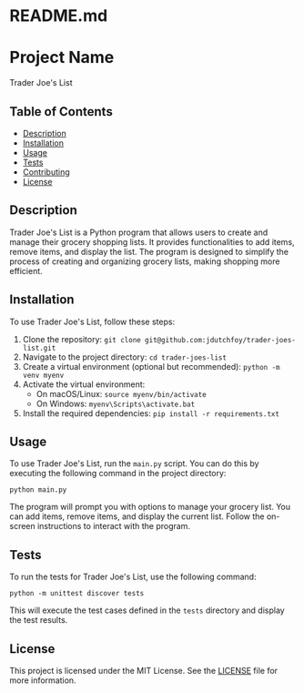 # README.md

# Project Name

Trader Joe's List

## Table of Contents

- [Description](#description)
- [Installation](#installation)
- [Usage](#usage)
- [Tests](#tests)
- [Contributing](#contributing)
- [License](#license)

## Description

Trader Joe's List is a Python program that allows users to create and manage their grocery shopping lists. It provides functionalities to add items, remove items, and display the list. The program is designed to simplify the process of creating and organizing grocery lists, making shopping more efficient.

## Installation

To use Trader Joe's List, follow these steps:

1. Clone the repository: `git clone git@github.com:jdutchfoy/trader-joes-list.git`
2. Navigate to the project directory: `cd trader-joes-list`
3. Create a virtual environment (optional but recommended): `python -m venv myenv`
4. Activate the virtual environment:
   - On macOS/Linux: `source myenv/bin/activate`
   - On Windows: `myenv\Scripts\activate.bat`
5. Install the required dependencies: `pip install -r requirements.txt`

## Usage

To use Trader Joe's List, run the `main.py` script. You can do this by executing the following command in the project directory:

```
python main.py
```

The program will prompt you with options to manage your grocery list. You can add items, remove items, and display the current list. Follow the on-screen instructions to interact with the program.

## Tests

To run the tests for Trader Joe's List, use the following command:

```
python -m unittest discover tests
```

This will execute the test cases defined in the `tests` directory and display the test results.


## License

This project is licensed under the MIT License. See the [LICENSE](LICENSE) file for more information.
